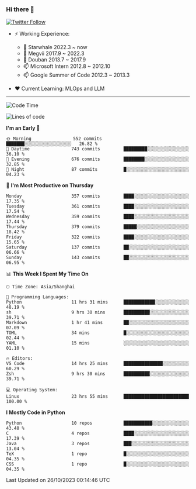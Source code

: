 ### Hi there 👋

[![Twitter Follow](https://img.shields.io/twitter/follow/tianweidut?style=social)](https://twitter.com/tianweidut)

- ⚡ Working Experience:
  - 🔭 Starwhale 2022.3 ~ now
  - 🌱 Megvii 2017.9 ~ 2022.3
  - 🌱 Douban 2013.7 ~ 2017.9
  - 📫 Microsoft Intern 2012.8 ~ 2012.10
  - 📫 Google Summer of Code 2012.3 ~ 2013.3

- ❤️ Current Learning: MLOps and LLM

---
<!--START_SECTION:waka-->
![Code Time](http://img.shields.io/badge/Code%20Time-4%2C613%20hrs%2034%20mins-blue)

![Lines of code](https://img.shields.io/badge/From%20Hello%20World%20I%27ve%20Written-1.3%20million%20lines%20of%20code-blue)

**I'm an Early 🐤** 

```text
🌞 Morning                552 commits         ███████░░░░░░░░░░░░░░░░░░   26.82 % 
🌆 Daytime                743 commits         █████████░░░░░░░░░░░░░░░░   36.10 % 
🌃 Evening                676 commits         ████████░░░░░░░░░░░░░░░░░   32.85 % 
🌙 Night                  87 commits          █░░░░░░░░░░░░░░░░░░░░░░░░   04.23 % 
```
📅 **I'm Most Productive on Thursday** 

```text
Monday                   357 commits         ████░░░░░░░░░░░░░░░░░░░░░   17.35 % 
Tuesday                  361 commits         ████░░░░░░░░░░░░░░░░░░░░░   17.54 % 
Wednesday                359 commits         ████░░░░░░░░░░░░░░░░░░░░░   17.44 % 
Thursday                 379 commits         █████░░░░░░░░░░░░░░░░░░░░   18.42 % 
Friday                   322 commits         ████░░░░░░░░░░░░░░░░░░░░░   15.65 % 
Saturday                 137 commits         ██░░░░░░░░░░░░░░░░░░░░░░░   06.66 % 
Sunday                   143 commits         ██░░░░░░░░░░░░░░░░░░░░░░░   06.95 % 
```


📊 **This Week I Spent My Time On** 

```text
🕑︎ Time Zone: Asia/Shanghai

💬 Programming Languages: 
Python                   11 hrs 31 mins      ████████████░░░░░░░░░░░░░   48.19 % 
sh                       9 hrs 30 mins       ██████████░░░░░░░░░░░░░░░   39.71 % 
Markdown                 1 hr 41 mins        ██░░░░░░░░░░░░░░░░░░░░░░░   07.09 % 
TOML                     34 mins             █░░░░░░░░░░░░░░░░░░░░░░░░   02.44 % 
YAML                     15 mins             ░░░░░░░░░░░░░░░░░░░░░░░░░   01.10 % 

🔥 Editors: 
VS Code                  14 hrs 25 mins      ███████████████░░░░░░░░░░   60.29 % 
Zsh                      9 hrs 30 mins       ██████████░░░░░░░░░░░░░░░   39.71 % 

💻 Operating System: 
Linux                    23 hrs 55 mins      █████████████████████████   100.00 % 
```

**I Mostly Code in Python** 

```text
Python                   10 repos            ███████████░░░░░░░░░░░░░░   43.48 % 
C                        4 repos             ████░░░░░░░░░░░░░░░░░░░░░   17.39 % 
Java                     3 repos             ███░░░░░░░░░░░░░░░░░░░░░░   13.04 % 
TeX                      1 repo              █░░░░░░░░░░░░░░░░░░░░░░░░   04.35 % 
CSS                      1 repo              █░░░░░░░░░░░░░░░░░░░░░░░░   04.35 % 
```




 Last Updated on 26/10/2023 00:14:46 UTC
<!--END_SECTION:waka-->
